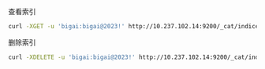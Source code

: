 查看索引

```bash
curl -XGET -u 'bigai:bigai@2023!' http://10.237.102.14:9200/_cat/indices
```

删除索引

```bash
curl -XDELETE -u 'bigai:bigai@2023!' http://10.237.102.14:9200/_cat/indices/bigaiv2test-container-log-2023.08.11
```

